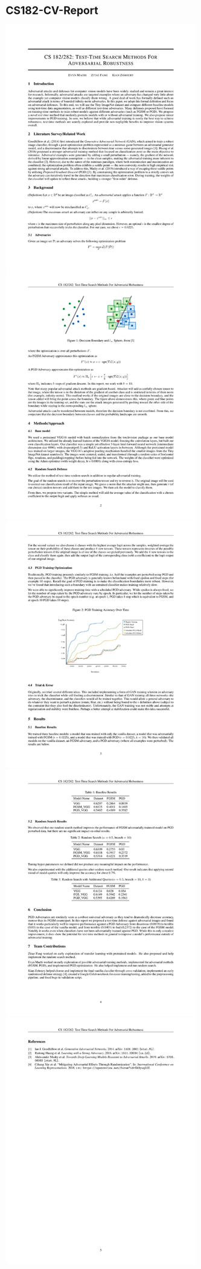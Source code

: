 # CS182-CV-Report

<img src="pages/CS_182_Vision_Final_Project-1.png">
<img src="pages/CS_182_Vision_Final_Project-2.png">
<img src="pages/CS_182_Vision_Final_Project-3.png">
<img src="pages/CS_182_Vision_Final_Project-4.png">
<img src="pages/CS_182_Vision_Final_Project-5.png">

